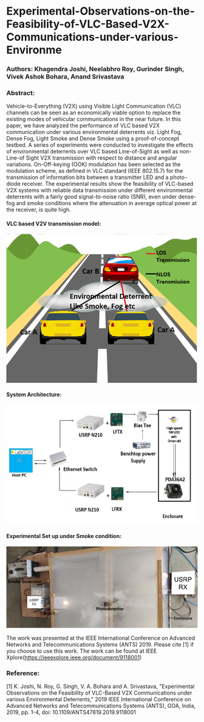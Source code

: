 # Experimental-Observations-on-the-Feasibility-of-VLC-Based-V2X-Communications-under-various-Environme

### Authors: Khagendra Joshi, Neelabhro Roy, Gurinder Singh, Vivek Ashok Bohara, Anand Srivastava
### Abstract:
Vehicle-to-Everything (V2X) using Visible Light Communication (VLC) channels can be seen as an economically viable option to replace the existing modes of vehicular communications in the near future. In this paper, we have analyzed the performance of VLC based V2X communication under various environmental deterrents viz. Light Fog, Dense Fog, Light Smoke and Dense Smoke using a proof-of-concept testbed. A series of experiments were conducted to investigate the effects of environmental deterrents over VLC based Line-of-Sight as well as non-Line-of Sight V2X transmission with respect to distance and angular variations. On-Off-keying (OOK) modulation has been selected as the modulation scheme, as defined in VLC standard (IEEE 802.15.7) for the transmission of information bits between a transmitter LED and a photo-diode receiver. The experimental results show the feasibility of VLC-based V2X systems with reliable data transmission under different environmental deterrents with a fairly good signal-to-noise ratio (SNR), even under dense-fog and smoke conditions where the attenuation in average optical power at the receiver, is quite high.

#### VLC based V2V transmission model:
![](Images/sm.png)

#### System Architecture:
![](Images/SA.png)

#### Experimental Set up under Smoke condition:
![](Images/exp_setup.png)

The work was presented at the IEEE International Conference on Advanced Networks and Telecommunications Systems (ANTS) 2019. 
Please cite [1] if you choose to use this work. The work can be found at IEEE Xplore(https://ieeexplore.ieee.org/document/9118001)

### Reference:
[1] K. Joshi, N. Roy, G. Singh, V. A. Bohara and A. Srivastava, "Experimental Observations on the Feasibility of VLC-Based V2X Communications under various Environmental Deterrents," 2019 IEEE International Conference on Advanced Networks and Telecommunications Systems (ANTS), GOA, India, 2019, pp. 1-4, doi: 10.1109/ANTS47819.2019.9118001

